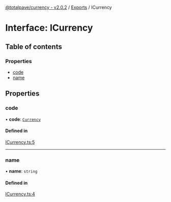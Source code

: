 [@totalpave/currency - v2.0.2](../README.md) / [Exports](../modules.md) / ICurrency

# Interface: ICurrency

## Table of contents

### Properties

- [code](ICurrency.md#code)
- [name](ICurrency.md#name)

## Properties

### code

• **code**: [`Currency`](../enums/Currency.md)

#### Defined in

[ICurrency.ts:5](https://github.com/totalpave/currency/blob/e820295/src/ICurrency.ts#L5)

___

### name

• **name**: `string`

#### Defined in

[ICurrency.ts:4](https://github.com/totalpave/currency/blob/e820295/src/ICurrency.ts#L4)
